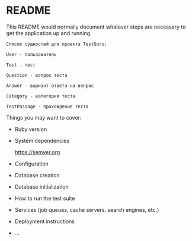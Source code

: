 # README

This README would normally document whatever steps are necessary to get the
application up and running.
```
Список сущностей для проекта TestGuru:

User - пользователь

Test - тест

Question - вопрос теста

Answer - вариант ответа на вопрос

Category - категория теста

TestPassage - прохождение теста
```
Things you may want to cover:

* Ruby version

* System dependencies

  https://semver.org

* Configuration

* Database creation

* Database initialization

* How to run the test suite

* Services (job queues, cache servers, search engines, etc.)

* Deployment instructions

* ...
